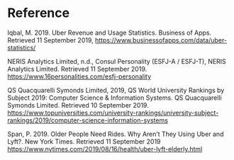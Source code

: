 # Reference

Iqbal, M. 2019. Uber Revenue and Usage Statistics. Business of Apps. Retrieved 11 September 2019,
<https://www.businessofapps.com/data/uber-statistics/>

NERIS Analytics Limited, n.d., Consul Personality (ESFJ-A / ESFJ-T), NERIS Analytics Limited. Retrieved 11 September 2019.
<https://www.16personalities.com/esfj-personality>

QS Quacquarelli Symonds Limited, 2019, QS World University Rankings by Subject 2019: Computer Science & Information Systems. QS Quacquarelli Symonds Limited. Retrieved 10 September 2019.
<https://www.topuniversities.com/university-rankings/university-subject-rankings/2019/computer-science-information-systems>

Span, P. 2019. Older People Need Rides. Why Aren’t They Using Uber and Lyft?. New York Times. Retrieved 11 September 2019
<https://www.nytimes.com/2019/08/16/health/uber-lyft-elderly.html>

